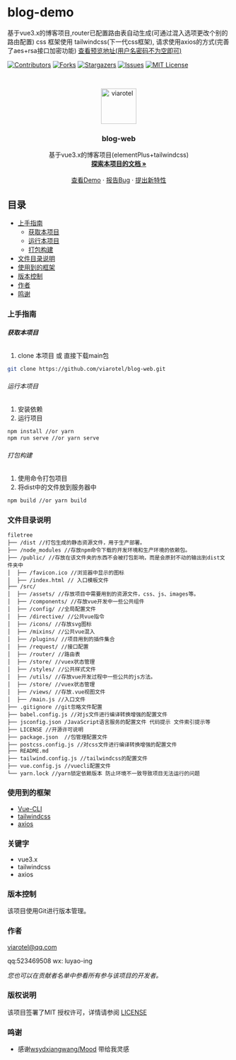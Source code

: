 # blog-demo

基于vue3.x的博客项目,router已配置路由表自动生成(可通过混入选项更改个别的路由配置)  css 框架使用 tailwindcss(下一代css框架), 请求使用axios的方式(完善了aes+rsa接口加密功能) [查看预览地址(用户名密码不为空即可)](https://blog-web.viarotel.vercel.app)

<!-- PROJECT SHIELDS -->

[![Contributors][contributors-shield]][contributors-url]
[![Forks][forks-shield]][forks-url]
[![Stargazers][stars-shield]][stars-url]
[![Issues][issues-shield]][issues-url]
[![MIT License][license-shield]][license-url]
<!-- [![LinkedIn][linkedin-shield]][linkedin-url] -->

<!-- PROJECT LOGO -->
<br />

<p align="center">
  <a href="https://github.com/Viarotel/blog-web">
    <img src="src/assets/images/logo.png" alt="viarotel" height="80">
  </a>
  <h3 align="center">blog-web</h3>
  <p align="center">
    基于vue3.x的博客项目(elementPlus+tailwindcss)
    <br />
    <a href="https://github.com/Viarotel/blog-web" target="_self"><strong>探索本项目的文档 »</strong></a>
    <br />
    <br />
    <a href="https://blog-web.viarotel.vercel.app" target="_blank">查看Demo</a>
    ·
    <a href="https://github.com/Viarotel/blog-web/issues" target="_blank">报告Bug</a>
    ·
    <a href="https://github.com/Viarotel/blog-web/issues" target="_blank">提出新特性</a>
  </p>


## 目录

- [上手指南](#上手指南)
  - [获取本项目](#获取本项目)
  - [运行本项目](#运行本项目)
  - [打包构建](#打包构建)
- [文件目录说明](#文件目录说明)
- [使用到的框架](#使用到的框架)
- [版本控制](#版本控制)
- [作者](#作者)
- [鸣谢](#鸣谢)

### 上手指南

###### **获取本项目**

1. clone 本项目 或 直接下载main包

```sh
git clone https://github.com/viarotel/blog-web.git
```

###### 运行本项目

1. 安装依赖
2. 运行项目

```sh
npm install //or yarn
npm run serve //or yarn serve
```

###### 打包构建

1. 使用命令打包项目
2. 将dist中的文件放到服务器中

```sh
npm build //or yarn build
```

### 文件目录说明

```
filetree
├── /dist //打包生成的静态资源文件，用于生产部署。
├── /node_modules //存放npm命令下载的开发环境和生产环境的依赖包。
├── /public/ //存放在该文件夹的东西不会被打包影响，而是会原封不动的输出到dist文件夹中
│  ├── /favicon.ico //浏览器中显示的图标
│  ├── /index.html // 入口模板文件
├── /src/
│  ├── /assets/ //存放项目中需要用到的资源文件，css、js、images等。
│  ├── /components/ //存放vue开发中一些公共组件
│  ├── /config/ //全局配置文件
│  ├── /directive/ //公共vue指令
│  ├── /icons/ //存放svg图标
│  ├── /mixins/ //公共vue混入
│  ├── /plugins/ //项目用到的插件集合
│  ├── /request/ //接口配置
│  ├── /router/ //路由表
│  ├── /store/ //vuex状态管理
│  ├── /styles/ //公共样式文件
│  ├── /utils/ //存放vue开发过程中一些公共的js方法。
│  ├── /store/ //vuex状态管理
│  ├── /views/ //存放.vue视图文件
│  ├── /main.js //入口文件
├── .gitignore //git忽略文件配置
├── babel.config.js //对js文件进行编译转换增强的配置文件
├── jsconfig.json /JavaScript语言服务的配置文件 代码提示 文件索引提示等
├── LICENSE //开源许可说明
├── package.json  //包管理配置文件
├── postcss.config.js //对css文件进行编译转换增强的配置文件
├── README.md
├── tailwind.config.js //tailwindcss的配置文件
├── vue.config.js //vuecli配置文件
└── yarn.lock //yarn锁定依赖版本 防止环境不一致导致项目无法运行的问题
```

### 使用到的框架

- [Vue-CLI](https://cli.vuejs.org)
- [tailwindcss](https://www.tailwindcss.cn/)
- [axios](http://www.axios-js.com/)

### 关键字

- vue3.x
- tailwindcss
- axios

### 版本控制

该项目使用Git进行版本管理。

### 作者

viarotel@qq.com

qq:523469508 wx: luyao-ing

 *您也可以在贡献者名单中参看所有参与该项目的开发者。*

### 版权说明

该项目签署了MIT 授权许可，详情请参阅 [LICENSE](LICENSE)

### 鸣谢


- 感谢[wsydxiangwang/Mood](https://github.com/wsydxiangwang/Mood) 带给我灵感

<!-- links -->

[your-project-path]:viarotel/blog-web
[contributors-shield]: https://img.shields.io/github/contributors/viarotel/blog-web.svg?style=flat-square
[contributors-url]: https://github.com/viarotel/blog-web/graphs/contributors
[forks-shield]: https://img.shields.io/github/forks/viarotel/blog-web.svg?style=flat-square
[forks-url]: https://github.com/viarotel/blog-web/network/members
[stars-shield]: https://img.shields.io/github/stars/viarotel/blog-web.svg?style=flat-square
[stars-url]: https://github.com/viarotel/blog-web/stargazers
[issues-shield]: https://img.shields.io/github/issues/viarotel/blog-web.svg?style=flat-square
[issues-url]: https://img.shields.io/github/issues/viarotel/blog-web.svg
[license-shield]: https://img.shields.io/github/license/viarotel/blog-web.svg?style=flat-square
[license-url]: https://github.com/viarotel/blog-web/blob/master/LICENSE
[linkedin-shield]: https://img.shields.io/badge/-LinkedIn-black.svg?style=flat-square&logo=linkedin&colorB=555
[linkedin-url]: https://linkedin.com/in/viarotel
